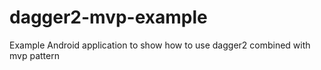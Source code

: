 # dagger2-mvp-example
Example Android application to show how to use dagger2 combined with mvp pattern
